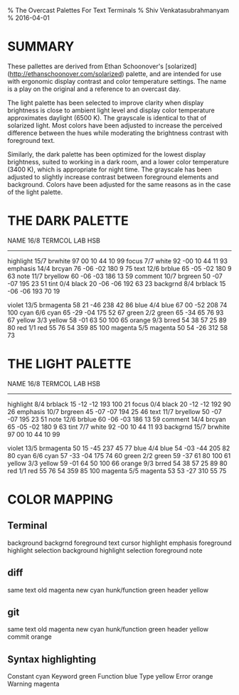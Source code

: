 % The Overcast Palettes For Text Terminals
% Shiv Venkatasubrahmanyam
% 2016-04-01


# SUMMARY

These pallettes are derived from Ethan Schoonover's [solarized]
(http://ethanschoonover.com/solarized) palette, and are intended for use with
ergonomic display contrast and color temperature settings. The name is a play
on the original and a reference to an overcast day.

The light palette has been selected to improve clarity when display brightness
is close to ambient light level and display color temperature approximates
daylight (6500 K). The grayscale is identical to that of solarized light. Most
colors have been adjusted to increase the perceived difference between the hues
while moderating the brightness contrast with foreground text.

Similarly, the dark palette has been optimized for the lowest display
brightness, suited to working in a dark room, and a lower color temperature
(3400 K), which is appropriate for night time. The grayscale has been adjusted
to slightly increase contrast between foreground elements and background.
Colors have been adjusted for the same reasons as in the case of the light
palette.


# THE DARK PALETTE

NAME       16/8  TERMCOL    L*A*B       HSB
---------  ----  ---------  ----------  -----------
highlight  15/7  brwhite    97  00  10   44  10  99
focus       7/7  white      92 -00  10   44  11  93
emphasis   14/4  brcyan     76 -06 -02  180   9  75
text       12/6  brblue     65 -05 -02  180   9  63
note       11/7  bryellow   60 -06 -03  186  13  59
comment    10/7  brgreen    50 -07 -07  195  23  51
tint        0/4  black      20 -06 -06  192  63  23
backgrnd    8/4  brblack    15 -06 -06  193  70  19

violet     13/5  brmagenta  58  21 -46  238  42  86
blue        4/4  blue       67  00 -52  208  74 100
cyan        6/6  cyan       65 -29 -04  175  52  67
green       2/2  green      65 -34  65   76  93  67
yellow      3/3  yellow     58 -01  63   50 100  65
orange      9/3  brred      54  38  57   25  89  80
red         1/1  red        55  76  54  359  85 100
magenta     5/5  magenta    50  54 -26  312  58  73


# THE LIGHT PALETTE

NAME       16/8  TERMCOL    L*A*B       HSB
---------  ----  ---------  ----------  -----------
highlight   8/4  brblack    15 -12 -12  193 100  21
focus       0/4  black      20 -12 -12  192  90  26
emphasis   10/7  brgreen    45 -07 -07  194  25  46
text       11/7  bryellow   50 -07 -07  195  23  51
note       12/6  brblue     60 -06 -03  186  13  59
comment    14/4  brcyan     65 -05 -02  180   9  63
tint        7/7  white      92 -00  10   44  11  93
backgrnd   15/7  brwhite    97  00  10   44  10  99

violet     13/5  brmagenta  50  15 -45  237  45  77
blue        4/4  blue       54 -03 -44  205  82  80
cyan        6/6  cyan       57 -33 -04  175  74  60
green       2/2  green      59 -37  61   80 100  61
yellow      3/3  yellow     59 -01  64   50 100  66
orange      9/3  brred      54  38  57   25  89  80
red         1/1  red        55  76  54  359  85 100
magenta     5/5  magenta    53  53 -27  310  55  75


# COLOR MAPPING

## Terminal

background  backgrnd
foreground  text
cursor      highlight
emphasis foreground   highlight
selection background  highlight
selection foreground  note

## diff

same        text
old         magenta
new         cyan
hunk/function  green
header      yellow

## git

same        text
old         magenta
new         cyan
hunk/function  green
header      yellow
commit      orange

## Syntax highlighting

Constant    cyan
Keyword     green
Function    blue
Type        yellow
Error       orange
Warning     magenta
